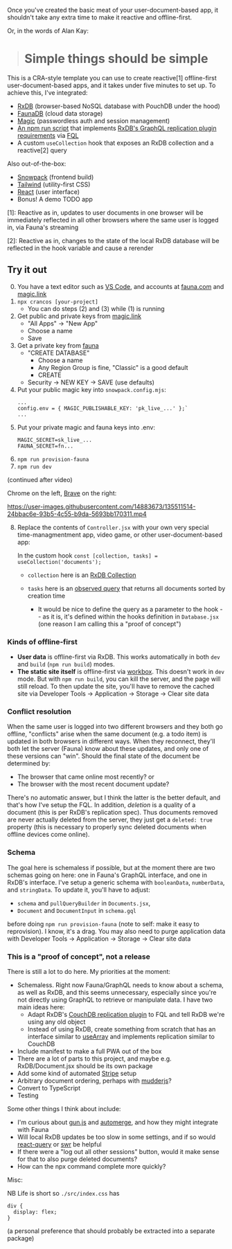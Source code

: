 Once you've created the basic meat of your user-document-based app, it shouldn't take any extra time to make it reactive and offline-first.

Or, in the words of Alan Kay:
> # Simple things should be simple

This is a CRA-style template you can use to create reactive[1] offline-first user-document-based apps, and it takes under five minutes to set up.  To achieve this, I've integrated:
- [RxDB](https://rxdb.info/) (browser-based NoSQL database with PouchDB under the hood)
- [FaunaDB](https://fauna.com/) (cloud data storage)
- [Magic](https://magic.link/) (passwordless auth and session management)
- [An npm run script](https://github.com/jfrancos/crancos/blob/main/merge-with-snowpack-app-template-react/.scripts/create-UDFs.mjs) that implements [RxDB's GraphQL replication plugin requirements](https://rxdb.info/replication-graphql.html) via [FQL](https://docs.fauna.com/fauna/current/api/fql/cheat_sheet)
- A custom `useCollection` hook that exposes an RxDB collection and a reactive[2] query

Also out-of-the-box:
- [Snowpack](https://www.snowpack.dev/) (frontend build)
- [Tailwind](https://tailwind.dev/) (utility-first CSS)
- [React](https://reactjs.org/) (user interface)
- Bonus!  A demo TODO app

[1]: Reactive as in, updates to user documents in one browser will be immediately reflected in all other browsers where the same user is logged in, via Fauna's streaming

[2]: Reactive as in, changes to the state of the local RxDB database will be reflected in the hook variable and cause a rerender

## Try it out

0. You have a text editor such as [VS Code](https://code.visualstudio.com/download), and accounts at [fauna.com](https://dashboard.fauna.com/accounts/register) and [magic.link](https://dashboard.magic.link/signup)
1. `npx crancos [your-project]`
   - You can do steps (2) and (3) while (1) is running
2. Get public and private keys from [magic.link](https://dashboard.magic.link/app/all_apps)
      - "All Apps" -> "New App"
      - Choose a name
      - Save
3. Get a private key from [fauna](https://dashboard.fauna.com/)
   - "CREATE DATABASE"
      - Choose a name
      - Any Region Group is fine, "Classic" is a good default
      - CREATE
   - Security -> NEW KEY -> SAVE (use defaults)
4. Put your public magic key into `snowpack.config.mjs`:
   ```
   ...
   config.env = { MAGIC_PUBLISHABLE_KEY: 'pk_live_...' };`
   ...
   ```
5. Put your private magic and fauna keys into .env:
   ```
   MAGIC_SECRET=sk_live_...
   FAUNA_SECRET=fn...
   ```
6. `npm run provision-fauna`
7. `npm run dev`

(continued after video)

Chrome on the left, [Brave](https://brave.com/) on the right:

https://user-images.githubusercontent.com/14883673/135511514-24bbac6e-93b5-4c55-b9da-5693bb170311.mp4

8. Replace the contents of `Controller.jsx` with your own very special time-managmentment app, video game, or other user-document-based app:
    
    In the custom hook `const [collection, tasks] = useCollection('documents');`
    
    - `collection` here is an [RxDB Collection](https://rxdb.info/rx-collection.html)
    
    - `tasks` here is an [observed query](https://rxdb.info/rx-query.html#observe-) that returns all documents sorted by creation time
      - It would be nice to define the query as a parameter to the hook -- as it is, it's defined within the hooks definition in `Database.jsx` (one reason I am calling this a "proof of concept")

### Kinds of offline-first

- **User data** is offline-first via RxDB.  This works automatically in both `dev` and `build` (`npm run build`) modes.
- **The static site itself** is offline-first via [workbox](https://developers.google.com/web/tools/workbox/modules/workbox-cli).  This doesn't work in `dev` mode.  But with `npm run build`, you can kill the server, and the page will still reload.  To then update the site, you'll have to remove the cached site via Developer Tools -> Application -> Storage -> Clear site data

### Conflict resolution

When the same user is logged into two different browsers and they both go offline, "conflicts" arise when the same document (e.g. a todo item) is updated in both browsers in different ways.  When they reconnect, they'll both let the server (Fauna) know about these updates, and only one of these versions can "win". Should the final state of the document be determined by:
- The browser that came online most recently?  or
- The browser with the most recent document update?

There's no automatic answer, but I think the latter is the better default, and that's how I've setup the FQL.
In addition, _deletion_ is a quality of a document (this is per RxDB's replication spec).  Thus documents removed are never actually deleted from the server, they just get a `deleted: true` property (this is necessary to properly sync deleted documents when offline devices come online).

### Schema

The goal here is schemaless if possible, but at the moment there are two schemas going on here: one in Fauna's GraphQL interface, and one in RxDB's interface.  I've setup a generic schema with `booleanData`, `numberData`, and `stringData`.  To update it, you'll have to adjust:

- `schema` and `pullQueryBuilder` in `Documents.jsx`, 
- `Document` and `DocumentInput` in `schema.gql`

before doing `npm run provision-fauna` (note to self: make it easy to reprovision).  I know, it's a drag.  You may also need to purge application data with Developer Tools -> Application -> Storage -> Clear site data

### This is a "proof of concept", not a release

There is still a lot to do here.  My priorities at the moment:
- Schemaless.  Right now Fauna/GraphQL needs to know about a schema, as well as RxDB, and this seems unnecessary, especially since you're not directly using GraphQL to retrieve or manipulate data.  I have two main ideas here:
   - Adapt RxDB's [CouchDB replication plugin](https://github.com/pubkey/rxdb/blob/master/src/plugins/replication-couchdb.ts) to FQL and tell RxDB we're using any old object
   - Instead of using RxDB, create something from scratch that has an interface similar to [useArray](https://github.com/kitze/react-hanger/blob/master/README-ARRAY.md#usearray) and implements replication similar to CouchDB
- Include manifest to make a full PWA out of the box
- There are a lot of parts to this project, and maybe e.g. RxDB/Document.jsx should be its own package
- Add some kind of automated [Stripe](https://stripe.com/) setup
- Arbitrary document ordering, perhaps with [mudderjs](https://github.com/fasiha/mudderjs)?
- Convert to TypeScript
- Testing

Some other things I think about include:
- I'm curious about [gun.js](https://github.com/amark/gun) and [automerge](https://github.com/automerge/automerge), and how they might integrate with Fauna
- Will local RxDB updates be too slow in some settings, and if so would [react-query](https://github.com/tannerlinsley/react-query) or [swr](https://github.com/vercel/swr) be helpful
- If there were a "log out all other sessions" button, would it make sense for that to also purge deleted documents?
- How can the npx command complete more quickly?

Misc:

NB Life is short so `./src/index.css` has
```
div {
  display: flex;
}
```
(a personal preference that should probably be extracted into a separate package)
